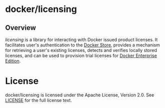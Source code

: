 docker/licensing
=========

## Overview

*licensing* is a library for interacting with Docker issued product licenses. It facilitates user's authentication to the [Docker Store](https://store.docker.com), provides a mechanism for retrieving a user's existing licenses, detects and verifies locally stored licenses, and can be used to provision trial licenses for [Docker Enterprise Edition](https://www.docker.com/enterprise-edition).

License
=========
docker/licensing is licensed under the Apache License, Version 2.0. See
[LICENSE](https://github.com/docker/licensing/blob/master/LICENSE) for the full
license text.
